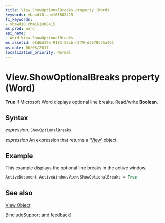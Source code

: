 ```yaml
---
title: View.ShowOptionalBreaks property (Word)
keywords: vbawd10.chm161808415
f1_keywords:
- vbawd10.chm161808415
ms.prod: word
api_name:
- Word.View.ShowOptionalBreaks
ms.assetid: e8d6d19e-9183-52cb-df79-d3678e75a461
ms.date: 06/08/2017
localization_priority: Normal
---
```



# View.ShowOptionalBreaks property (Word)

 **True** if Microsoft Word displays optional line breaks. Read/write **Boolean**.


## Syntax

_expression_. `ShowOptionalBreaks`

 _expression_ An expression that returns a '[View](Word.View.md)' object.


## Example

This example displays the optional line breaks in the active window.


```vb
ActiveDocument.ActiveWindow.View.ShowOptionalBreaks = True
```


## See also


[View Object](Word.View.md)

[!include[Support and feedback](~/includes/feedback-boilerplate.md)]